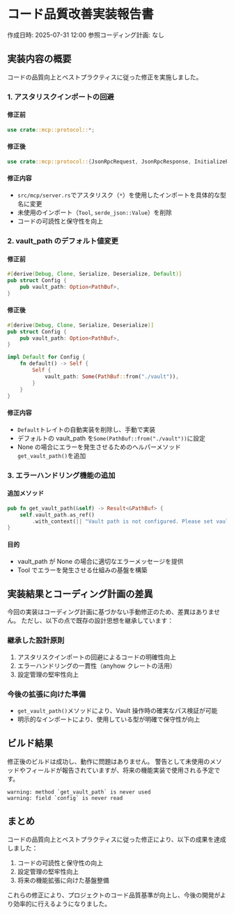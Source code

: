 # コード品質改善実装報告書

作成日時: 2025-07-31 12:00
参照コーディング計画: なし

## 実装内容の概要

コードの品質向上とベストプラクティスに従った修正を実施しました。

### 1. アスタリスクインポートの回避

#### 修正前

```rust
use crate::mcp::protocol::*;
```

#### 修正後

```rust
use crate::mcp::protocol::{JsonRpcRequest, JsonRpcResponse, InitializeParams, InitializeResult, ServerInfo, ProtocolVersion, ServerCapabilities, ToolsCapability, ListToolsResult};
```

#### 修正内容

- `src/mcp/server.rs`でアスタリスク（`*`）を使用したインポートを具体的な型名に変更
- 未使用のインポート（`Tool`, `serde_json::Value`）を削除
- コードの可読性と保守性を向上

### 2. vault_path のデフォルト値変更

#### 修正前

```rust
#[derive(Debug, Clone, Serialize, Deserialize, Default)]
pub struct Config {
    pub vault_path: Option<PathBuf>,
}
```

#### 修正後

```rust
#[derive(Debug, Clone, Serialize, Deserialize)]
pub struct Config {
    pub vault_path: Option<PathBuf>,
}

impl Default for Config {
    fn default() -> Self {
        Self {
            vault_path: Some(PathBuf::from("./vault")),
        }
    }
}
```

#### 修正内容

- `Default`トレイトの自動実装を削除し、手動で実装
- デフォルトの vault_path を`Some(PathBuf::from("./vault"))`に設定
- None の場合にエラーを発生させるためのヘルパーメソッド`get_vault_path()`を追加

### 3. エラーハンドリング機能の追加

#### 追加メソッド

```rust
pub fn get_vault_path(&self) -> Result<&PathBuf> {
    self.vault_path.as_ref()
        .with_context(|| "Vault path is not configured. Please set vault_path in config file.")
}
```

#### 目的

- vault_path が None の場合に適切なエラーメッセージを提供
- Tool でエラーを発生させる仕組みの基盤を構築

## 実装結果とコーディング計画の差異

今回の実装はコーディング計画に基づかない手動修正のため、差異はありません。
ただし、以下の点で既存の設計思想を継承しています：

### 継承した設計原則

1. アスタリスクインポートの回避によるコードの明確性向上
2. エラーハンドリングの一貫性（anyhow クレートの活用）
3. 設定管理の堅牢性向上

### 今後の拡張に向けた準備

- `get_vault_path()`メソッドにより、Vault 操作時の確実なパス検証が可能
- 明示的なインポートにより、使用している型が明確で保守性が向上

## ビルド結果

修正後のビルドは成功し、動作に問題はありません。
警告として未使用のメソッドやフィールドが報告されていますが、将来の機能実装で使用される予定です。

```
warning: method `get_vault_path` is never used
warning: field `config` is never read
```

## まとめ

コードの品質向上とベストプラクティスに従った修正により、以下の成果を達成しました：

1. コードの可読性と保守性の向上
2. 設定管理の堅牢性向上
3. 将来の機能拡張に向けた基盤整備

これらの修正により、プロジェクトのコード品質基準が向上し、今後の開発がより効率的に行えるようになりました。
